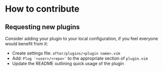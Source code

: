 # How to contribute 

## Requesting new plugins
Consider adding your plugin to your local configuration, if you feel everyone
would benefit from it:

- Create settings file: `after/plugins/<plugin name>.vim`
- Add: `Plug '<user>/<repo>'` to the appropriate section of `plugin.vim`
- Update the README outlining quick usage of the plugin
